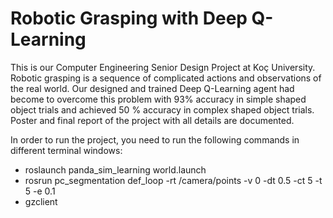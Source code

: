 # Robotic Grasping with Deep Q-Learning

This is our Computer Engineering Senior Design Project at Koç University. Robotic grasping is a sequence of complicated actions and observations of the real world. Our designed and trained Deep Q-Learning agent had become to overcome this problem with 93% accuracy in simple shaped object trials and achieved 50 % accuracy in complex shaped object trials. Poster and final report of the project with all details are documented.

In order to run the project, you need to run the following commands in different terminal windows:
- roslaunch panda_sim_learning world.launch
- rosrun pc_segmentation def_loop -rt /camera/points -v 0 -dt 0.5 -ct 5 -t 5 -e 0.1
- gzclient
